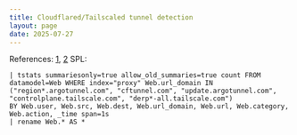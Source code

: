 ```yaml
---
title: Cloudflared/Tailscaled tunnel detection
layout: page
date: 2025-07-27
---
```


References: [1](https://thedfirreport.com/2024/12/02/the-curious-case-of-an-egg-cellent-resume/#command-and-control), [2](https://developers.cloudflare.com/cloudflare-one/connections/connect-networks/deploy-tunnels/tunnel-with-firewall/)
SPL:

```spl
| tstats summariesonly=true allow_old_summaries=true count FROM datamodel=Web WHERE index="proxy" Web.url_domain IN ("region*.argotunnel.com", "cftunnel.com", "update.argotunnel.com", "controlplane.tailscale.com", "derp*-all.tailscale.com")
BY Web.user, Web.src, Web.dest, Web.url_domain, Web.url, Web.category, Web.action, _time span=1s
| rename Web.* AS *
```

